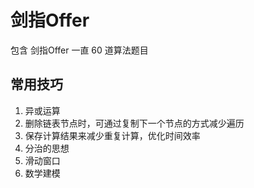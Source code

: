 # 剑指Offer

包含 剑指Offer 一直 60 道算法题目

## 常用技巧

  1. 异或运算
  2. 删除链表节点时，可通过复制下一个节点的方式减少遍历
  3. 保存计算结果来减少重复计算，优化时间效率
  4. 分治的思想
  5. 滑动窗口
  6. 数学建模
